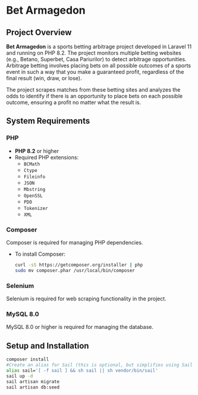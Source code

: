 # Bet Armagedon

## Project Overview

**Bet Armagedon** is a sports betting arbitrage project developed in Laravel 11 and running on PHP 8.2. The project monitors multiple betting websites (e.g., Betano, Superbet, Casa Pariurilor) to detect arbitrage opportunities. Arbitrage betting involves placing bets on all possible outcomes of a sports event in such a way that you make a guaranteed profit, regardless of the final result (win, draw, or lose).

The project scrapes matches from these betting sites and analyzes the odds to identify if there is an opportunity to place bets on each possible outcome, ensuring a profit no matter what the result is.

## System Requirements

### PHP
- **PHP 8.2** or higher
- Required PHP extensions:
    - `BCMath`
    - `Ctype`
    - `Fileinfo`
    - `JSON`
    - `Mbstring`
    - `OpenSSL`
    - `PDO`
    - `Tokenizer`
    - `XML`

### Composer
Composer is required for managing PHP dependencies.

- To install Composer:
  ```bash
  curl -sS https://getcomposer.org/installer | php
  sudo mv composer.phar /usr/local/bin/composer
### Selenium
Selenium is required for web scraping functionality in the project.
### MySQL 8.0
MySQL 8.0 or higher is required for managing the database.

## Setup and Installation
  ```bash
composer install  
#Create an alias for Sail (this is optional, but simplifies using Sail commands)'
alias sail='[ -f sail ] && sh sail || sh vendor/bin/sail'
sail up -d
sail artisan migrate
sail artisan db:seed
